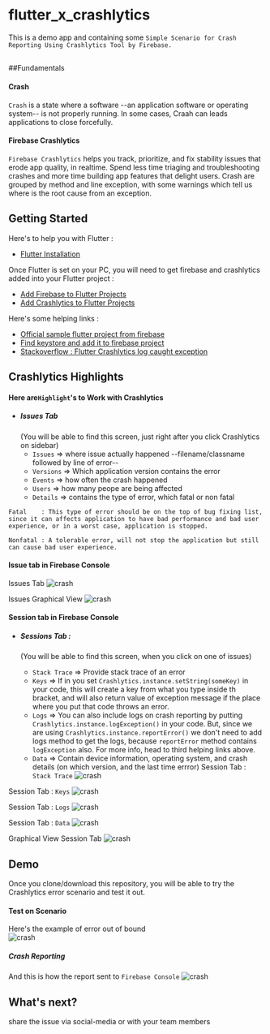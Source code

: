 # flutter_x_crashlytics

This is a demo app and containing some `Simple Scenario for Crash Reporting Using Crashlytics Tool by Firebase.`

##
##Fundamentals
#### Crash
`Crash` is a state where a software --an application software or operating system-- is not properly running. In some cases, Craah can leads applications to close forcefully.

#### Firebase Crashlytics
`Firebase Crashlytics` helps you track, prioritize, and fix stability issues that erode app quality, in realtime. Spend less time triaging and troubleshooting crashes and more time building app features that delight users. Crash are grouped by method and line exception, with some warnings which tell us where is the root cause from an exception.

##
## Getting Started

Here's to help you with Flutter : 
- [Flutter Installation](https://flutter.dev/docs/get-started/install)

Once Flutter is set on your PC, you will need to get firebase and crashlytics added into your Flutter project :
- [Add Firebase to Flutter Projects](https://firebase.google.com/docs/flutter/setup?platform=android)
- [Add Crashlytics to Flutter Projects](https://pub.dev/packages/firebase_crashlytics)

Here's some helping links :
- [Official sample flutter project from firebase](https://github.com/FirebaseExtended/flutterfire/tree/master/packages/firebase_crashlytics/example)
- [Find keystore and add it to firebase project](https://codelabs.developers.google.com/codelabs/firebase-android/#4)
- [Stackoverflow : Flutter Crashlytics log caught exception](https://stackoverflow.com/questions/57997416/flutter-crashlytics-log-caught-exception)

##
## Crashlytics Highlights
#### Here are`Highlight`'s to Work with Crashlytics 
- ##### Issues Tab 
    (You will be able to find this screen, just right after you click Crashlytics on sidebar)
  - `Issues`   => where issue actually happened --filename/classname followed by line of error--
  - `Versions` => Which application version contains the error
  - `Events`   => how often the crash happened
  - `Users`    => how many peope are being affected
  - `Details`  => contains the type of error, which fatal or non fatal
```
Fatal    : This type of error should be on the top of bug fixing list, since it can affects application to have bad performance and bad user experience, or in a worst case, application is stopped. 
```
```
Nonfatal : A tolerable error, will not stop the application but still can cause bad user experience.
```

#### Issue tab in Firebase Console
Issues Tab
![crash](issues.png)
 
Issues Graphical View
![crash](graphical-issue.png)

#### Session tab in Firebase Console

- ##### Sessions Tab :
    (You will be able to find this screen,  when you click on one of issues)

  - `Stack Trace`   => Provide stack trace of an error
  - `Keys`          => If in you set `Crashlytics.instance.setString(someKey)` in your code, this will create a key from what you type inside th bracket, and will also return value of exception message if the place where you put that code throws an error. 
  - `Logs`          => You can also include logs on crash reporting by putting `Crashlytics.instance.logException()` in your code. But, since we are using `Crashlytics.instance.reportError()` we don't need to add logs method to get the logs, because `reportError` method contains `logException` also. For more info, head to third helping links above.
  - `Data`          => Contain device information, operating system, and crash details (on which version, and the last time errror) 
Session Tab : `Stack Trace`
![crash](str.PNG)

Session Tab : `Keys`
![crash](key.PNG)


Session Tab : `Logs`
![crash](logs.PNG)


Session Tab : `Data`
![crash](Capture.PNG)

Graphical View Session Tab
![crash](a.PNG)

 
 
## 
## Demo
Once you clone/download this repository, you will be able to try the Crashlytics error scenario and test it out.

#### Test on Scenario
Here's the example of error out of bound  
![crash](kliks.png)

##### Crash Reporting 
And this is how the report sent to `Firebase Console`
![crash](throw.png)
## What's next?
share the issue via social-media or with your team members
